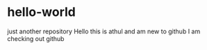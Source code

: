 # hello-world
just another repository
Hello this is athul and am new to github
I am checking out github
